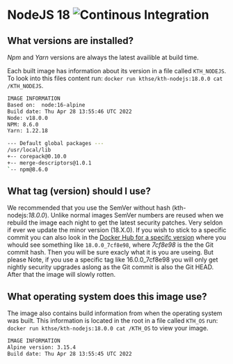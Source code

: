 # NodeJS 18 ![Continous Integration](https://github.com/KTH/kth-nodejs-18/actions/workflows/main.yml/badge.svg)

## What versions are installed?
*Npm* and *Yarn* versions are always the latest availible at build time.

Each built image has information about its version in a file called `KTH_NODEJS`. To look into this files content run: `docker run kthse/kth-nodejs:18.0.0 cat /KTH_NODEJS`.

```bash
IMAGE INFORMATION
Based on:  node:16-alpine 
Build date: Thu Apr 28 13:55:46 UTC 2022
Node: v18.0.0
NPM: 8.6.0
Yarn: 1.22.18

--- Default global packages ---
/usr/local/lib
+-- corepack@0.10.0
+-- merge-descriptors@1.0.1
`-- npm@8.6.0

```

## What tag (version) should I use?
We recommended that you use the SemVer without hash (kth-nodejs:*18.0.0*). Unlike normal images SemVer numbers are reused when we rebuild the image each night to get the latest security patches. Very seldon if ever we update the minor version (18.X.0). If you wish to stick to a specific commit you can also look in the [Docker Hub for a specifc version](https://hub.docker.com/r/kthse/kth-nodejs/tags/) where you whould see something like `18.0.0_7cf8e98`, where _7cf8e98_ is the the Git commit hash. Then you will be sure exacly what it is you are useing. But please Note, if you use a specific tag like 16.0.0_7cf8e98 you will only get nightly security upgrades aslong as the Git commit is also the Git HEAD. After that the image will slowly rotten.

## What operating system does this image use?
The image also contains build information from when the operating system was built. This information is located in the root in a file called `KTH_OS` run: `docker run kthse/kth-nodejs:18.0.0 cat /KTH_OS` to view your image.

```bash
IMAGE INFORMATION
Alpine version: 3.15.4
Build date: Thu Apr 28 13:55:45 UTC 2022
```

